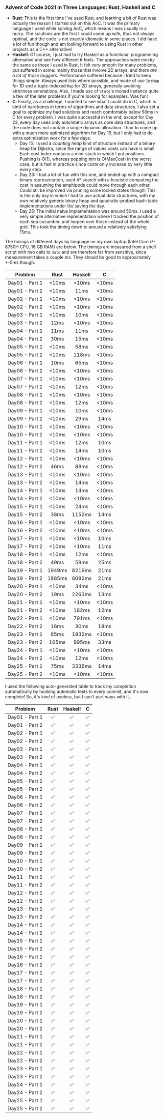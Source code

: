### Advent of Code 2021 in Three Languages: Rust, Haskell and C

* **Rust**: This is the first time I've used Rust, and learning a bit of Rust
was actually the reason I started out on this AoC. It was the primary
language I used while solving AoC, which means I was usually in a hurry. The
solutions are the first I could come up with, thus not always optimal, and the
code is not exactly idiomatic in some places. I did have a lot of fun though and
am looking forward to using Rust in other projects as a C++ alternative!
* **Haskell**:  Of course, I just had to try Haskell as a functional programming
alternative and see how different it feels. The approaches were _mostly_ the
same as those I used in Rust. It felt very smooth for many
problems, but suffered in some: mainly those that involve 2D arrays, and _there
are a lot of those buggers_. Performance suffered because I tried to keep things simple:
Always used lists where possible, and made of use `IntMap` for 1D and a
tuple-indexed `Map` for 2D arrays, generally avoiding strictness annotations.
Also, I made use of `State`'s monad instance quite a few of the later
problems if you're looking for examples.  Was fun!
* **C**: Finally, as a challenge, I wanted to see what I could do in C, which is
kind of barebones in terms of algorithms and data structures. 
I also set a goal to optimize my bad solutions and reach
comfortably below 50ms in C for every problem. I was quite successful in the end:
except for Day 23, every day uses only auto/static arrays as core data structures,
and the code does not contain a single dynamic allocation. I had to come up with a much
more optimized algorithm for Day 19, but I only had to do
extra optimization work for a few days:
    * Day 15: I used a _counting heap_ kind of structure instead of a binary
      heap for Dijkstra, since the range of values costs can have is small.
      Each cost index contains a mini-stack in which I put positions. Pushing
      is O(1), whereas popping min is O(MaxCost) in the worst case, but is fast
      in practice since costs only increase by very little every step.
    * Day 23: I had a lot of fun with this one, and ended up with a compact
      binary representation, used A* search with a heuristic computing the cost
      in assuming the amphipods could move through each other. Could stil be
      improved via pruning some locked states though! This is the only day in which I had to
      use actual data structures, with my own relatively generic binary heap
      and quadratic-probed hash-table implementations under lib/ saving the day.
    * Day 25: The initial naive implementation was around 50ms. I used a very
      simple alternative representation where I tracked the position of each
      sea cucumber, and looped over those instead of the whole grid. This
      took the timing down to around a relatively satisfying 15ms.

The timings of different days by language on my own laptop 
(Intel Core i7-8750H CPU, 16 GB RAM) are below. The timings are measured from
a shell script with two calls to `date` and are therefore far from sensitive,
since measurement takes a couple ms. They should be good to approximately +-5ms
though.

| Problem| Rust| Haskell| C|
| :---: | :---: | :---: | :---: |
| Day01 - Part 1 | <10ms | <10ms | <10ms |
| Day01 - Part 2 | <10ms | 11ms | <10ms |
| Day02 - Part 1 | <10ms | <10ms | <10ms |
| Day02 - Part 2 | <10ms | <10ms | <10ms |
| Day03 - Part 1 | <10ms | 10ms | <10ms |
| Day03 - Part 2 | 12ms | <10ms | <10ms |
| Day04 - Part 1 | 11ms | 11ms | <10ms |
| Day04 - Part 2 | 30ms | 15ms | <10ms |
| Day05 - Part 1 | <10ms | 58ms | <10ms |
| Day05 - Part 2 | <10ms | 118ms | <10ms |
| Day06 - Part 1 | 10ms | 65ms | <10ms |
| Day06 - Part 2 | <10ms | <10ms | <10ms |
| Day07 - Part 1 | <10ms | <10ms | <10ms |
| Day07 - Part 2 | <10ms | 12ms | <10ms |
| Day08 - Part 1 | <10ms | <10ms | <10ms |
| Day08 - Part 2 | <10ms | 12ms | <10ms |
| Day09 - Part 1 | <10ms | 10ms | <10ms |
| Day09 - Part 2 | <10ms | 29ms | 14ms |
| Day10 - Part 1 | <10ms | <10ms | <10ms |
| Day10 - Part 2 | <10ms | <10ms | <10ms |
| Day11 - Part 1 | <10ms | 12ms | 10ms |
| Day11 - Part 2 | <10ms | 14ms | 10ms |
| Day12 - Part 1 | <10ms | <10ms | <10ms |
| Day12 - Part 2 | 46ms | 88ms | <10ms |
| Day13 - Part 1 | <10ms | <10ms | <10ms |
| Day13 - Part 2 | <10ms | 14ms | <10ms |
| Day14 - Part 1 | <10ms | 14ms | <10ms |
| Day14 - Part 2 | <10ms | <10ms | <10ms |
| Day15 - Part 1 | <10ms | 24ms | <10ms |
| Day15 - Part 2 | 38ms | 1152ms | 14ms |
| Day16 - Part 1 | <10ms | <10ms | <10ms |
| Day16 - Part 2 | <10ms | <10ms | <10ms |
| Day17 - Part 1 | <10ms | <10ms | 10ms |
| Day17 - Part 2 | <10ms | <10ms | 11ms |
| Day18 - Part 1 | <10ms | 12ms | <10ms |
| Day18 - Part 2 | 49ms | 59ms | 25ms |
| Day19 - Part 1 | 1949ms | 8219ms | 21ms |
| Day19 - Part 2 | 1885ms | 8092ms | 21ms |
| Day20 - Part 1 | <10ms | 34ms | <10ms |
| Day20 - Part 2 | 19ms | 2263ms | 13ms |
| Day21 - Part 1 | <10ms | <10ms | <10ms |
| Day21 - Part 2 | <10ms | 182ms | 12ms |
| Day22 - Part 1 | <10ms | 791ms | <10ms |
| Day22 - Part 2 | 16ms | 30ms | 18ms |
| Day23 - Part 1 | 85ms | 1932ms | <10ms |
| Day23 - Part 2 | 105ms | 895ms | 33ms |
| Day24 - Part 1 | <10ms | <10ms | <10ms |
| Day24 - Part 2 | <10ms | 12ms | <10ms |
| Day25 - Part 1 | 75ms | 3336ms | 14ms |
| Day25 - Part 2 | <10ms | <10ms | <10ms |

I used the following auto-generated table to track my completion automatically 
by hooking automatic tests to every commit, and it's now complete! So, it's kind of useless,
but I can't part ways with it...

| Problem| Rust| Haskell| C|
| :---: | :---: | :---: | :---: |
| Day01 - Part 1 | ✅ | ✅ | ✅ |
| Day01 - Part 2 | ✅ | ✅ | ✅ |
| Day02 - Part 1 | ✅ | ✅ | ✅ |
| Day02 - Part 2 | ✅ | ✅ | ✅ |
| Day03 - Part 1 | ✅ | ✅ | ✅ |
| Day03 - Part 2 | ✅ | ✅ | ✅ |
| Day04 - Part 1 | ✅ | ✅ | ✅ |
| Day04 - Part 2 | ✅ | ✅ | ✅ |
| Day05 - Part 1 | ✅ | ✅ | ✅ |
| Day05 - Part 2 | ✅ | ✅ | ✅ |
| Day06 - Part 1 | ✅ | ✅ | ✅ |
| Day06 - Part 2 | ✅ | ✅ | ✅ |
| Day07 - Part 1 | ✅ | ✅ | ✅ |
| Day07 - Part 2 | ✅ | ✅ | ✅ |
| Day08 - Part 1 | ✅ | ✅ | ✅ |
| Day08 - Part 2 | ✅ | ✅ | ✅ |
| Day09 - Part 1 | ✅ | ✅ | ✅ |
| Day09 - Part 2 | ✅ | ✅ | ✅ |
| Day10 - Part 1 | ✅ | ✅ | ✅ |
| Day10 - Part 2 | ✅ | ✅ | ✅ |
| Day11 - Part 1 | ✅ | ✅ | ✅ |
| Day11 - Part 2 | ✅ | ✅ | ✅ |
| Day12 - Part 1 | ✅ | ✅ | ✅ |
| Day12 - Part 2 | ✅ | ✅ | ✅ |
| Day13 - Part 1 | ✅ | ✅ | ✅ |
| Day13 - Part 2 | ✅ | ✅ | ✅ |
| Day14 - Part 1 | ✅ | ✅ | ✅ |
| Day14 - Part 2 | ✅ | ✅ | ✅ |
| Day15 - Part 1 | ✅ | ✅ | ✅ |
| Day15 - Part 2 | ✅ | ✅ | ✅ |
| Day16 - Part 1 | ✅ | ✅ | ✅ |
| Day16 - Part 2 | ✅ | ✅ | ✅ |
| Day17 - Part 1 | ✅ | ✅ | ✅ |
| Day17 - Part 2 | ✅ | ✅ | ✅ |
| Day18 - Part 1 | ✅ | ✅ | ✅ |
| Day18 - Part 2 | ✅ | ✅ | ✅ |
| Day19 - Part 1 | ✅ | ✅ | ✅ |
| Day19 - Part 2 | ✅ | ✅ | ✅ |
| Day20 - Part 1 | ✅ | ✅ | ✅ |
| Day20 - Part 2 | ✅ | ✅ | ✅ |
| Day21 - Part 1 | ✅ | ✅ | ✅ |
| Day21 - Part 2 | ✅ | ✅ | ✅ |
| Day22 - Part 1 | ✅ | ✅ | ✅ |
| Day22 - Part 2 | ✅ | ✅ | ✅ |
| Day23 - Part 1 | ✅ | ✅ | ✅ |
| Day23 - Part 2 | ✅ | ✅ | ✅ |
| Day24 - Part 1 | ✅ | ✅ | ✅ |
| Day24 - Part 2 | ✅ | ✅ | ✅ |
| Day25 - Part 1 | ✅ | ✅ | ✅ |
| Day25 - Part 2 | ✅ | ✅ | ✅ |
